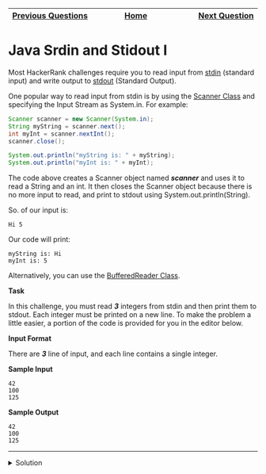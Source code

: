 | <img width=1000>[Previous Questions](https://github.com/Kevin-Lago/java-hackerrank-solutions/tree/main/src/java.introduction/welcome_to_java)</img> | <img width=1000>[Home](https://github.com/Kevin-Lago/java-hackerrank-solutions)</img> | <img width=1000>[Next Question](https://github.com/Kevin-Lago/java-hackerrank-solutions/tree/main/src/java.introduction/java_if_else)</img> |
|:---|:---:|---:|

# Java Srdin and Stidout I

Most HackerRank challenges require you to read input from [stdin](https://en.wikipedia.org/wiki/Standard_streams#Standard_input_.28stdin.29) (standard input) and write output to [stdout](https://en.wikipedia.org/wiki/Standard_streams#Standard_output_.28stdout.29) (Standard Output).

One popular way to read input from stdin is by using the [Scanner Class](https://docs.oracle.com/javase/8/docs/api/java/util/Scanner.html) and specifying the Input Stream as System.in. For example:

```java
Scanner scanner = new Scanner(System.in);
String myString = scanner.next();
int myInt = scanner.nextInt();
scanner.close();

System.out.println("myString is: " + myString);
System.out.println("myInt is: " + myInt);
```

The code above creates a Scanner object named ___scanner___ and uses it to read a String and an int. It then closes the Scanner object because there is no more input to read, and print to stdout using System.out.println(String).

So. of our input is:

```
Hi 5
```

Our code will print:

```
myString is: Hi
myInt is: 5
```

Alternatively, you can use the [BufferedReader Class](https://docs.oracle.com/javase/8/docs/api/java/io/BufferedReader.html).

__Task__

In this challenge, you must read ___3___ integers from stdin and then print them to stdout. Each integer must be printed on a new line. To make the problem a little easier, a portion of the code is provided for you in the editor below.

__Input Format__

There are ___3___ line of input, and each line contains a single integer.

__Sample Input__

```
42
100
125
```

__Sample Output__

```
42
100
125
```

---

<details><summary>Solution</summary>
    
```java
public static void main(String[] args) {
    Scanner scan = new Scanner(System.in);
    int a = scan.nextInt();
    int b = scan.nextInt();
    int c = scan.nextInt();

    System.out.println(a);
    System.out.println(b);
    System.out.println(c);
}
```
</details>
